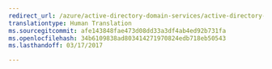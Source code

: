 ```yaml
---
redirect_url: /azure/active-directory-domain-services/active-directory-ds-getting-started-create-group
translationtype: Human Translation
ms.sourcegitcommit: afe143848fae473d08dd33a3df4ab4ed92b731fa
ms.openlocfilehash: 34b6109838ad803414271970824edb718eb50543
ms.lasthandoff: 03/17/2017

---
```



